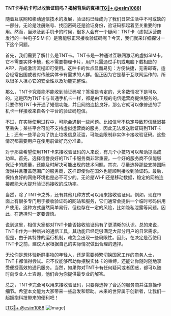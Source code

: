 **TNT卡手机卡可以收验证码吗？揭秘背后的真相[[TG💪+ @esim1088](https://t.me/s/esim1088)]**

随着互联网和移动通信技术的发展，验证码已经成为了我们日常生活中不可或缺的一部分。无论是注册账号、找回密码还是验证身份，验证码都起着至关重要的作用。然而，当涉及到手机卡的时候，很多人会有一个疑问：TNT卡（虚拟运营商发行的一种电子SIM卡）是否能够正常接收验证码呢？今天，我们就来详细探讨一下这个问题。

首先，我们需要了解什么是TNT卡。TNT卡是一种通过互联网激活的虚拟SIM卡，它不需要实体卡槽，也不需要物理卡片，用户只需通过手机或电脑下载相应的APP，完成激活流程即可使用。这种卡的优点显而易见：方便快捷，无需邮寄，适合经常出国或者对传统实体卡有需求的人群。但正因为它是基于互联网运作的，所以很多人担心它的安全性以及功能完整性。

那么，TNT卡究竟能不能收到验证码呢？答案是肯定的，大多数情况下是可以的。这是因为TNT卡与普通手机卡一样，都是由正规的电信运营商提供服务的。只要你的TNT卡开通了短信功能，并且网络连接良好，那么它就可以像普通的手机卡一样接收来自各个平台的验证码短信。

不过，在实际使用过程中，可能会遇到一些问题。比如信号不稳定导致短信延迟甚至丢失；某些平台可能不支持虚拟运营商的服务，因此无法发送验证码到TNT卡上；还有一些平台为了防止垃圾信息泛滥，可能会限制非实体卡接收验证码。这些情况都需要用户在使用前做好充分准备。

对于那些希望使用TNT卡来接收验证码的人来说，有几个小技巧可以帮助提高成功率。首先，选择信誉良好的TNT卡服务商非常重要。一个好的服务商不仅能够保证卡的质量，还能及时解决可能出现的技术问题。其次，尽量选择那些支持国际漫游并且覆盖范围广的服务商，这样即使你在国外也能顺利接收到验证码。最后，保持良好的网络环境也是必不可少的。无论是Wi-Fi还是移动数据，稳定的网络连接都能大大提升验证码接收的成功率。

当然，除了TNT卡之外，还有其他几种方式可以用来接收验证码。例如，现在市面上有很多专门用于接收验证码的网站和服务，它们通常会提供一个临时号码供用户使用。这种方式虽然简单易行，但也存在一定的风险，比如隐私泄露等问题。因此，在选择时一定要谨慎。

说到这里，相信大家都对TNT卡能否接收验证码有了更清晰的认识。总的来说，TNT卡作为一种新兴的通信工具，其功能已经足够满足大部分用户的日常需求。但是，由于其特殊的运行机制，难免会出现一些局限性。因此，在决定是否使用TNT卡之前，建议大家根据自己的实际情况做出合理的选择。

无论你是想体验新鲜事物的年轻人，还是需要频繁切换国家工作的商务人士，TNT卡都值得尝试。它不仅能够帮助你摆脱实体卡的束缚，还能让你随时随地享受便捷高效的通讯服务。当然，如果你对TNT卡有任何疑问或者困惑，都可以随时向专业人士咨询，他们会为你提供最专业的解答。

总之，TNT卡完全可以用来接收验证码，只要你选择了合适的服务商并注意操作细节。希望本文能为大家带来一些启发和帮助。未来的世界属于创新者，让我们一起拥抱科技带来的便利吧！

[[TG💪+ @esim1088](https://t.me/s/esim1088) ![Image](https://i.postimg.cc/4NQfJmqS/Snipaste-2025-05-13-00-14-12.png)]